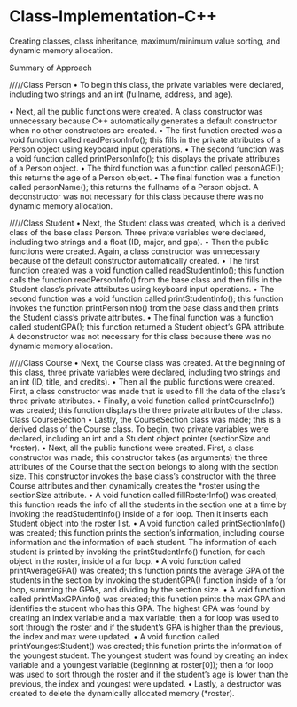 # Class-Implementation-C++
Creating classes, class inheritance, maximum/minimum value sorting, and dynamic memory allocation.


Summary of Approach

/////Class Person
•	To begin this class, the private variables were declared, including two strings and an int (fullname, address, and age).

•	Next, all the public functions were created. A class constructor was unnecessary because C++ automatically generates a default constructor when no other constructors are created. 
•	The first function created was a void function called readPersonInfo(); this fills in the private attributes of a Person object using keyboard input operations. 
•	The second function was a void function called printPersonInfo(); this displays the private attributes of a Person object. 
•	The third function was a function called personAGE(); this returns the age of a Person object. 
•	The final function was a function called personName(); this returns the fullname of a Person object. A deconstructor was not necessary for this class because there was no dynamic memory allocation.


/////Class Student
•	Next, the Student class was created, which is a derived class of the base class Person. Three private variables were declared, including two strings and a float (ID, major, and gpa).
•	Then the public functions were created. Again, a class constructor was unnecessary because of the default constructor automatically created. 
•	The first function created was a void function called readStudentInfo(); this function calls the function readPersonInfo() from the base class and then fills in the Student class’s private attributes using keyboard input operations. 
•	The second function was a void function called printStudentInfo(); this function invokes the function printPersonInfo() from the base class and then prints the Student class’s private attributes. 
•	The final function was a function called studentGPA(); this function returned a Student object’s GPA attribute. A deconstructor was not necessary for this class because there was no dynamic memory allocation.



/////Class Course
•	Next, the Course class was created. At the beginning of this class, three private variables were declared, including two strings and an int (ID, title, and credits). 
•	Then all the public functions were created. First, a class constructor was made that is used to fill the data of the class’s three private attributes. 
•	Finally, a void function called printCourseInfo() was created; this function displays the three private attributes of the class.
Class CourseSection
•	Lastly, the CourseSection class was made; this is a derived class of the Course class. To begin, two private variables were declared, including an int and a Student object pointer (sectionSize and *roster). 
•	Next, all the public functions were created. First, a class constructor was made; this constructor takes (as arguments) the three attributes of the Course that the section belongs to along with the section size. This constructor invokes the base class’s constructor with the three Course attributes and then dynamically creates the *roster using the sectionSize attribute. 
•	A void function called fillRosterInfo() was created; this function reads the info of all the students in the section one at a time by invoking the readStudentInfo() inside of a for loop. Then it inserts each Student object into the roster list.
•	A void function called printSectionInfo() was created; this function prints the section’s information, including course information and the information of each student. The information of each student is printed by invoking the printStudentInfo() function, for each object in the roster, inside of a for loop.
•	A void function called printAverageGPA() was created; this function prints the average GPA of the students in the section by invoking the studentGPA() function inside of a for loop, summing the GPAs, and dividing by the section size. 
•	A void function called printMaxGPAinfo() was created; this function prints the max GPA and identifies the student who has this GPA. The highest GPA was found by creating an index variable and a max variable; then a for loop was used to sort through the roster and if the student’s GPA is higher than the previous, the index and max were updated. 
•	A void function called printYoungestStudent() was created; this function prints the information of the youngest student. The youngest student was found by creating an index variable and a youngest variable (beginning at roster[0]); then a for loop was used to sort through the roster and if the student’s age is lower than the previous, the index and youngest were updated.
•	Lastly, a destructor was created to delete the dynamically allocated memory (*roster).
